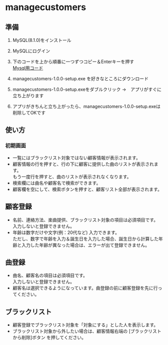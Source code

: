 # managecustomers

## 準備
1. MySQL(8.1.0)をインストール

2. MySQLにログイン

3. 下のコードを上から順番に一つずつコピー＆Enterキーを押す  
[Mysql用コード](./MySQL.sql)

4. managecustomers-1.0.0-setup.exe を好きなところにダウンロード

5. managecustomers-1.0.0-setup.exeをダブルクリック
→　アプリがすぐに立ち上がります

6. アプリがきちんと立ち上がったら、managecustomers-1.0.0-setup.exeは削除してOKです

## 使い方

### 初期画面
* 一覧にはブラックリスト対象ではない顧客情報が表示されます。
* 顧客情報の行を押すと、行の下に顧客に提供した曲のリストが表示されます。  
  もう一度行を押すと、曲のリストが表示されなくなります。
* 検索欄には曲名や顧客名で検索ができます。
* 顧客欄を空にして、検索ボタンを押すと、顧客リスト全部が表示されます。

## 顧客登録
* 名前、連絡方法、楽曲提供、ブラックリスト対象の項目は必須項目です。  
  入力しないと登録できません。
* 年齢は数字だけや文字(例：20代など) 入力できます。  
  ただし、数字で年齢を入力＆誕生日を入力した場合、誕生日から計算した年齢と入力した年齢が異なった場合は、エラーが出て登録できません。


## 曲登録
* 曲名、顧客名の項目は必須項目です。  
  入力しないと登録できません。
* 顧客名は選択できるようになっています。曲登録の前に顧客登録を先に行ってください。

## ブラックリスト
* 顧客登録でブラックリスト対象を「対象にする」とした人を表示します。
* ブラックリスト対象から外したい場合は、顧客情報右端の [ブラックリストから削除]ボタン を押してください。